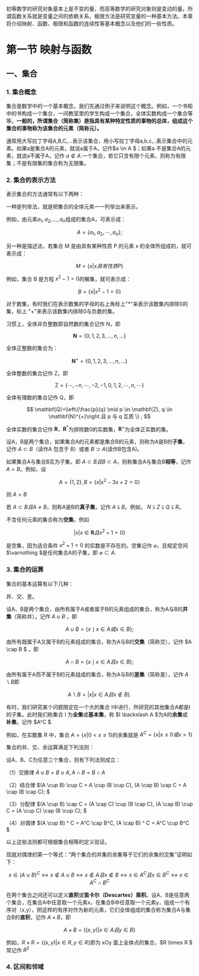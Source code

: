 初等数学的研究对象基本上是不变的量，而高等数学的研究对象则是变动的量。所谓函数关系就是变量之间的依赖关系，极限方法是研究变量的一种基本方法。本章将介绍映射、函数、极限和函数的连续性等基本概念以及他们的一些性质。



# 第一节 映射与函数

## 一、集合

### 1. 集合概念

集合是数学中的一个基本概念，我们先通过例子来说明这个概念。例如，一个书柜中的书构成一个集合，一间教室里的学生构成一个集合，全体实数构成一个集合等等。**一般的，所谓集合（简称集）是指具有某种特定性质的事物的总体，组成这个集合的事物称为该集合的元素（简称元）。**

通常用大写拉丁字母A,B,C,...表示该集合，用小写拉丁字母a,b,c,..表示集合中的元素。如果a是集合A的元素，就说a属于A，记作$a \in A $；如果a 不是集合A的元素，就说a不属于A，记作 $a \notin A$.一个集合，若它只含有限个元素，则称为有限集；不是有限集的集合称为无限集。

### 2. 集合的表示方法

表示集合的方法通常有以下两种：

一种是列举法，就是把集合的全体元素一一列举出来表示。

例如，由元素$a_1,a_2,...,a_n$组成的集合A，可表示成：

$$
A=\left\{a_{1}, a_{2}, \cdots, a_{n}\right\} ;
$$

另一种是描述法，若集合 M 是由具有某种性质 P 的元素 x 的全体所组成的，就可表示成：

$$
M = \left\{x | x 具有性质 P \right\}
$$

例如，集合 B 是方程 $x^2 -1 = 0$的解集，就可表示成：

$$
B = \left\{ x | x^2 - 1 = 0 \right\}
$$

对于数集，有时我们在表示数集的字母的右上角标上"*"来表示该数集内排除0的集，标上 "+"来表示该数集内排除0与负数的集。

习惯上，全体非负整数即自然数的集合记作 N，即

$$
\mathbf{N} = \left\{ 0,1,2,3,...,n,... \right\}
$$

全体正整数的集合为：

$$
\mathbf{N}^+ = \left\{ 0,1,2,3,...,n,... \right\}
$$

全体整数的集合记作 Z，即

$$
\mathrm{Z}=\{\cdots,-n, \cdots,-2,-1,0,1,2, \cdots, n, \cdots\}
$$

全体有理数的集合记作 Q，即

$$
\mathbf{Q}=\left\{\frac{p}{q} \mid p \in \mathbf{Z}, q \in \mathbf{N}^{+}\right.且 p 与 q 互质 \} ;
$$

全体实数的集合记作 $\mathbf{R}，\mathbf{R}^*$为排除数0的实数集，$\mathbf{R}^+$为全体正实数的集。

设A，B是两个集合，如果集合A的元素都是集合B的元素，则称为A是B的**子集**，记作 $A \subset B$（读作A 包含于 B）或者 $B \supset A$(读作B包含A)。

如果集合A与集合B互为子集，即 $A \subset B 且 B \subset A$，则称集合A与集合B**相等**，记作 $A = B$。例如，设

$$
A = \left\{ 1,2\right\}, B = \left\{ x | x^2 - 3x + 2 = 0 \right\}
$$

则 $A = B$

若 $A \subset B 且 A \neq B$，则称A是B的**真子集**，记作 $A \subsetneqq B$。例如， $N \subsetneqq Z \subsetneqq Q \subsetneqq R$。

不含任何元素的集合称为**空集**。例如

$$
|x| x \in \mathbf{R} 且 \left.x^{2}+1=0\right\}
$$

是空集，因为适合条件 $x^2 + 1 = 0$ 的实数是不存在的。空集记作 $\varnothing$，且规定空间 $\varnothing
$是任何集合A的子集，即 $\varnothing \subset A$.

### 3.  集合的运算

集合的基本运算有以下几种：

并、交、差。

设A、B是两个集合，由所有属于A或者属于B的元素组成的集合，称为A与B的**并集**（简称并），记作 $A \cup B$ ，即

$$
A \cup B=\{x \mid x \in A 或 x \in B\};
$$

由所有既属于A又属于B的元素组成的集合，称为A与B的**交集**（简称交），记作 $A \cap B $ ，即

$$
A \cap B=\{x \mid x \in A 且 x \in B\};
$$

由所有属于A而不属于B的元素组成的集合，称为A与B的**差集**（简称差），记作 $A \backslash B$即

$$
A \backslash B=|x| x \in A 且 x \notin B\}.
$$

有时，我们研究某个问题限定在一个大的集合 I中进行，所研究的其他集合A都是I的子集。此时我们称集合 I 为**全集**或**基本集**，称 $I \backslash A
$为A的**余集**或**补集**，记作 $A^C $.

例如，在实数集 R 中，集合 $A = \left\{x | 0 < x \leqslant 1 \right\}$的余集就是 $A^C = \left\{ x | x \leqslant 0 或 x > 1 \right\}$

集合的并、交、余运算满足下列法则：

设A、B、C为任意三个集合，则有下列法则成立：

（1）交换律 $A \cup B = B \cup A, A \cap B = B \cap A$

（2）结合律 $(A \cup B) \cup C = A \cup (B \cup C),
(A \cap B) \cap C = A \cap (B \cap C); $

（3）分配律 $(A \cup B) \cap C = (A \cap C) \cup (B \cap C),
(A \cap B) \cup C = (A \cup C) \cap (B \cup C); $

（4）对偶律 $(A \cup B) ^ C = A^C \cap B^C,
(A \cap B) ^ C = A^C \cup B^C $

以上这些法则都可根据集合相等的定义验证。

现就对偶律的第一个等式：“两个集合的并集的余集等于它们的余集的交集”证明如下：

$$
x \in (A \cup B)^C \leftrightarrow x \notin A \cup B \leftrightarrow x \notin A 且 x \notin B \leftrightarrow x \in A^C 且 x \in B^C \leftrightarrow x \in A^C \cap B^C
$$

在两个集合之间还可以定义**直积**或**笛卡尔（Descartes）乘积**。设A、B是任意两个集合，在集合A中任意取一个元素x，在集合B中任意取一个元素y，组成一个有序对（x,y），把这样的有序对作为新的元素，它们全体组成的集合称为集合A与集合B的**直积**，记作 $A \times B$，即

$$
A \times B = \left\{(x,y) | x \in A 且 y \in B \right\}
$$

例如，$R \times R = \left\{(x,y) | x \in R, y \in R \right\}$即为 xOy 面上全体点的集合，$R \times R  $ 常记作 $R^2$



### 4. 区间和邻域

